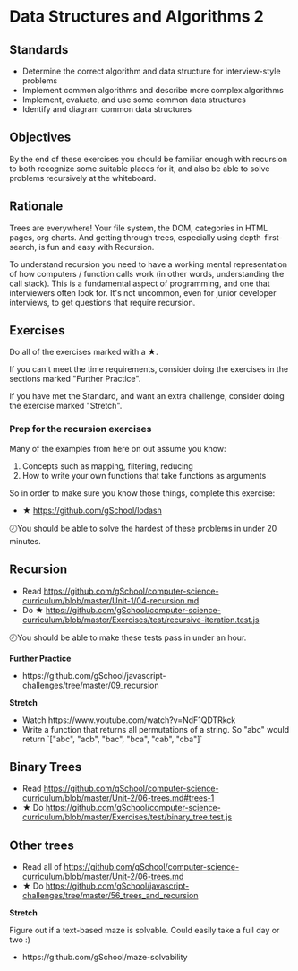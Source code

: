 # Data Structures and Algorithms 2

## Standards

- Determine the correct algorithm and data structure for interview-style problems
- Implement common algorithms and describe more complex algorithms
- Implement, evaluate, and use some common data structures
- Identify and diagram common data structures

## Objectives

By the end of these exercises you should be familiar enough with recursion to both recognize some suitable places for it, and also be able to solve problems recursively at the whiteboard.

## Rationale

Trees are everywhere!  Your file system, the DOM, categories in HTML pages, org charts.  And getting through trees, especially using depth-first-search, is fun and easy with Recursion.

To understand recursion you need to have a working mental representation of how computers / function calls work (in other words, understanding the call stack).  This is a fundamental aspect of programming, and one that interviewers often look for.  It's not uncommon, even for junior developer interviews, to get questions that require recursion.

## Exercises

Do all of the exercises marked with a ★.

If you can't meet the time requirements, consider doing the exercises in the sections marked "Further Practice".

If you have met the Standard, and want an extra challenge, consider doing the exercise marked "Stretch".

### Prep for the recursion exercises

Many of the examples from here on out assume you know:

1. Concepts such as mapping, filtering, reducing
1. How to write your own functions that take functions as arguments

So in order to make sure you know those things, complete this exercise:

- ★ https://github.com/gSchool/lodash

🕗You should be able to solve the hardest of these problems in under 20 minutes.

## Recursion

- Read https://github.com/gSchool/computer-science-curriculum/blob/master/Unit-1/04-recursion.md
- Do ★ https://github.com/gSchool/computer-science-curriculum/blob/master/Exercises/test/recursive-iteration.test.js

🕗You should be able to make these tests pass in under an hour.

<div class="alert alert-warning">
  <p><strong>Further Practice</strong></p>

  <ul>
    <li>https://github.com/gSchool/javascript-challenges/tree/master/09_recursion</li>
  </ul>
</div>

<div class="alert alert-success">
  <p><strong>Stretch</strong></p>

  <ul>
    <li>Watch https://www.youtube.com/watch?v=NdF1QDTRkck</li>
    <li>Write a function that returns all permutations of a string.  So "abc" would return `["abc", "acb", "bac", "bca", "cab", "cba"]`</li>
  </ul>
</div>

## Binary Trees

- Read https://github.com/gSchool/computer-science-curriculum/blob/master/Unit-2/06-trees.md#trees-1
- ★ Do https://github.com/gSchool/computer-science-curriculum/blob/master/Exercises/test/binary_tree.test.js

## Other trees

- Read all of https://github.com/gSchool/computer-science-curriculum/blob/master/Unit-2/06-trees.md
- ★ Do https://github.com/gSchool/javascript-challenges/tree/master/56_trees_and_recursion

<div class="alert alert-success">
  <p><strong>Stretch</strong></p>
  <p>Figure out if a text-based maze is solvable.  Could easily take a full day or two :)</p>
  <ul>
    <li>https://github.com/gSchool/maze-solvability</li>
  </ul>
</div>
